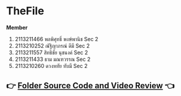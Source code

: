# TheFile
**Member**
1. 2113211466 พลพิศุทธิ์ พงษ์พานิช Sec 2
2. 2113210252 ณัฐิญาภรณ์ ดีมี Sec 2
3. 2113211557 สิทธิชัย นุชนงค์ Sec 2
4. 2113211433 ธาม มณฑวรรณ Sec 2
5. 2113210260 ดวงหทัย ทับมี Sec 2
## :point_right: [Folder Source Code and Video Review](https://drive.google.com/drive/folders/16yr-t6kMQdDedpKv0Cp5EXHuzGqc6k90?usp=drive_link) 	:point_left:

